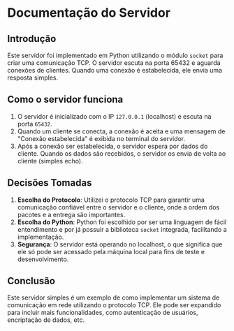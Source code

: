 # Documentação do Servidor

## Introdução
Este servidor foi implementado em Python utilizando o módulo `socket` para criar uma comunicação TCP. O servidor escuta na porta 65432 e aguarda conexões de clientes. Quando uma conexão é estabelecida, ele envia uma resposta simples.

## Como o servidor funciona
1. O servidor é inicializado com o IP `127.0.0.1` (localhost) e escuta na porta `65432`.
2. Quando um cliente se conecta, a conexão é aceita e uma mensagem de "Conexão estabelecida" é exibida no terminal do servidor.
3. Após a conexão ser estabelecida, o servidor espera por dados do cliente. Quando os dados são recebidos, o servidor os envia de volta ao cliente (simples echo).

## Decisões Tomadas
1. **Escolha do Protocolo**: Utilizei o protocolo TCP para garantir uma comunicação confiável entre o servidor e o cliente, onde a ordem dos pacotes e a entrega são importantes.
2. **Escolha do Python**: Python foi escolhido por ser uma linguagem de fácil entendimento e por já possuir a biblioteca `socket` integrada, facilitando a implementação.
3. **Segurança**: O servidor está operando no localhost, o que significa que ele só pode ser acessado pela máquina local para fins de teste e desenvolvimento.

## Conclusão
Este servidor simples é um exemplo de como implementar um sistema de comunicação em rede utilizando o protocolo TCP. Ele pode ser expandido para incluir mais funcionalidades, como autenticação de usuários, encriptação de dados, etc.
